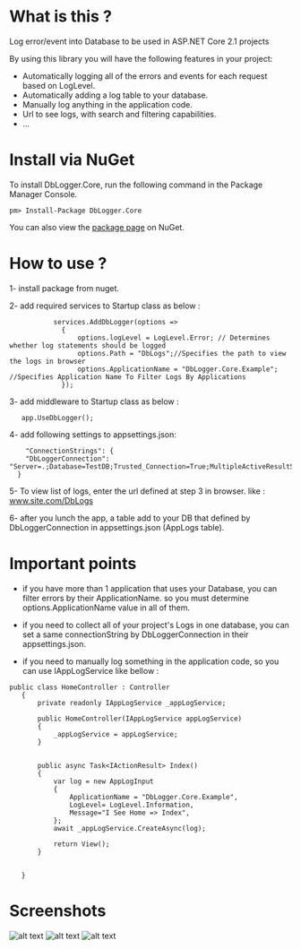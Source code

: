 # What is this ?

Log error/event into Database to be used in ASP.NET Core 2.1 projects

By using this library you will have the following features in your project:
- Automatically logging all of the errors and events for each request based on LogLevel.
- Automatically adding  a log table to your database.
- Manually log anything in the application code.
- Url to see logs, with search and filtering capabilities.
- ...
# Install via NuGet

To install DbLogger.Core, run the following command in the Package Manager Console.
```code
pm> Install-Package DbLogger.Core
```
You can also view the [package page](https://www.nuget.org/packages/DbLogger.Core) on NuGet.

# How to use ?


1- install package from nuget.

2- add required services to Startup class as below :

```code
           services.AddDbLogger(options =>
             {
                 options.logLevel = LogLevel.Error; // Determines whether log statements should be logged 
                 options.Path = "DbLogs";//Specifies the path to view the logs in browser
                 options.ApplicationName = "DbLogger.Core.Example"; //Specifies Application Name To Filter Logs By Applications
             });
```

 
3- add middleware to Startup class as below :

```code
   app.UseDbLogger();
```
4- add following settings to appsettings.json:

```code
    "ConnectionStrings": {
    "DbLoggerConnection": "Server=.;Database=TestDB;Trusted_Connection=True;MultipleActiveResultSets=true",
  }
```
5- To view list of logs, enter the url defined at step 3 in browser. like : www.site.com/DbLogs

6- after you lunch the app, a table add to your DB that defined by DbLoggerConnection in appsettings.json (AppLogs table).

# Important points
- if you have more than 1 application that uses your Database, you can filter errors by their ApplicationName. so you must determine options.ApplicationName value in all of them.

 - if you need to collect all of your project's Logs in one database, you can set a same connectionString by DbLoggerConnection in their appsettings.json.
 
 - if you need to manually log something in the application code, so you can use IAppLogService like bellow :
 ```code
 public class HomeController : Controller
    {
        private readonly IAppLogService _appLogService;

        public HomeController(IAppLogService appLogService)
        {
            _appLogService = appLogService;
        }


        public async Task<IActionResult> Index()
        {
            var log = new AppLogInput
            {
                ApplicationName = "DbLogger.Core.Example",
                LogLevel= LogLevel.Information,
                Message="I See Home => Index",
            };
            await _appLogService.CreateAsync(log);

            return View();
        }


    }
```
 
# Screenshots

![alt text](https://github.com/hamed-shirbandi/DbLogger.Core/blob/master/DbLogger.Core.Example/wwwroot/images/11.png)
![alt text](https://github.com/hamed-shirbandi/DbLogger.Core/blob/master/DbLogger.Core.Example/wwwroot/images/22.png)
![alt text](https://github.com/hamed-shirbandi/DbLogger.Core/blob/master/DbLogger.Core.Example/wwwroot/images/3.png)
